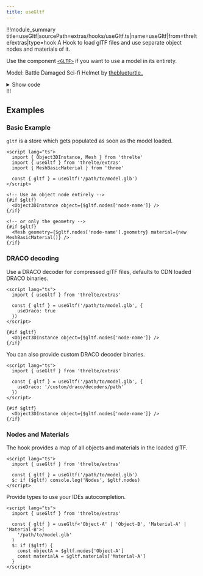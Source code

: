 ```yaml
---
title: useGltf
---
```


<script lang="ts">
import Wrapper from '$examples/use-gltf/Wrapper.svelte'
</script>

!!!module_summary title=useGltf|sourcePath=extras/hooks/useGltf.ts|name=useGltf|from=threlte/extras|type=hook
A Hook to load glTF files and use separate object nodes and materials of it.

Use the component [`<GLTF>`](/docs/components/14-gltf) if you want to use a model in its entirety.

<ExampleWrapper>
  <Wrapper />
</ExampleWrapper>

Model: Battle Damaged Sci-fi Helmet by [theblueturtle\_](https://sketchfab.com/theblueturtle_)

<details>
  <summary>Show code</summary>

@[code svelte|title=Wrapper.svelte](../../../examples/use-gltf/Wrapper.svelte)
@[code svelte|title=Scene.svelte](../../../examples/use-gltf/Scene.svelte)

</details>
!!!

## Examples <!-- omit in toc -->

### Basic Example

`gltf` is a store which gets populated as soon as the model loaded.

```svelte
<script lang="ts">
  import { Object3DInstance, Mesh } from 'threlte'
  import { useGltf } from 'threlte/extras'
  import { MeshBasicMaterial } from 'three'

  const { gltf } = useGltf('/path/to/model.glb')
</script>

<!-- Use an object node entirely -->
{#if $gltf}
  <Object3DInstance object={$gltf.nodes['node-name']} />
{/if}

<!-- or only the geometry -->
{#if $gltf}
  <Mesh geometry={$gltf.nodes['node-name'].geometry} material={new MeshBasicMaterial()} />
{/if}
```

### DRACO decoding

Use a DRACO decoder for compressed glTF files, defaults to CDN loaded DRACO binaries.

```svelte
<script lang="ts">
  import { useGltf } from 'threlte/extras'

  const { gltf } = useGltf('/path/to/model.glb', {
    useDraco: true
  })
</script>

{#if $gltf}
  <Object3DInstance object={$gltf.nodes['node-name']} />
{/if}
```

You can also provide custom DRACO decoder binaries.

```svelte
<script lang="ts">
  import { useGltf } from 'threlte/extras'

  const { gltf } = useGltf('/path/to/model.glb', {
    useDraco: '/custom/draco/decoders/path'
  })
</script>

{#if $gltf}
  <Object3DInstance object={$gltf.nodes['node-name']} />
{/if}
```

### Nodes and Materials

The hook provides a map of all objects and materials in the loaded glTF.

```svelte
<script lang="ts">
  import { useGltf } from 'threlte/extras'

  const { gltf } = useGltf('/path/to/model.glb')
  $: if ($gltf) console.log('Nodes', $gltf.nodes)
</script>
```

Provide types to use your IDEs autocompletion.

```svelte
<script lang="ts">
  import { useGltf } from 'threlte/extras'

  const { gltf } = useGltf<'Object-A' | 'Object-B', 'Material-A' | 'Material-B'>(
    '/path/to/model.glb'
  )
  $: if ($gltf) {
    const objectA = $gltf.nodes['Object-A']
    const materialA = $gltf.materials['Material-A']
  }
</script>
```

